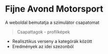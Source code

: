 # Fijne Avond Motorsport
A weboldal bemutatja a szimulátor csapatomat
> Csapattagok - profilképek
- Realisztikus verseny a kategórák között
- Eredmények az idei szezonból
